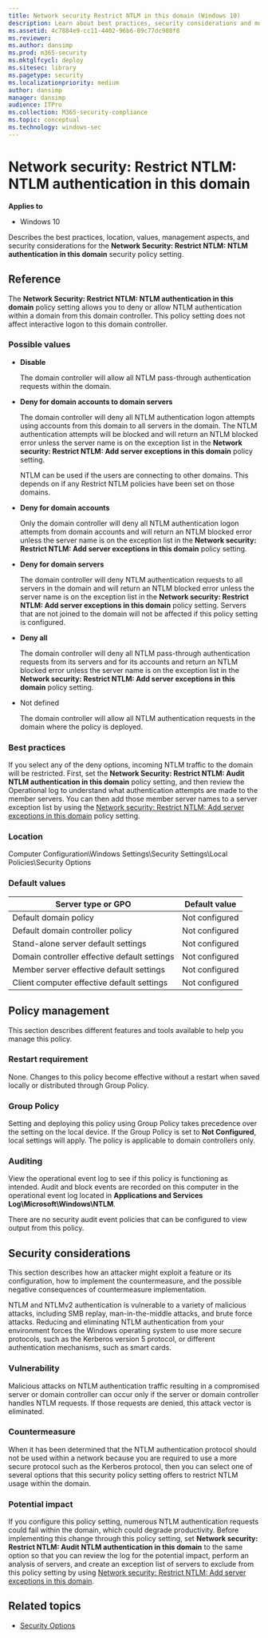 ```yaml
---
title: Network security Restrict NTLM in this domain (Windows 10)
description: Learn about best practices, security considerations and more for the security policy setting, Network Security Restrict NTLM NTLM authentication in this domain.
ms.assetid: 4c7884e9-cc11-4402-96b6-89c77dc908f8
ms.reviewer: 
ms.author: dansimp
ms.prod: m365-security
ms.mktglfcycl: deploy
ms.sitesec: library
ms.pagetype: security
ms.localizationpriority: medium
author: dansimp
manager: dansimp
audience: ITPro
ms.collection: M365-security-compliance
ms.topic: conceptual
ms.technology: windows-sec
---
```


# Network security: Restrict NTLM: NTLM authentication in this domain

**Applies to**
-   Windows 10

Describes the best practices, location, values, management aspects, and security considerations for the **Network Security: Restrict NTLM: NTLM authentication in this domain** security policy setting.

## Reference

The **Network Security: Restrict NTLM: NTLM authentication in this domain** policy setting allows you to deny or allow NTLM authentication within a domain from this domain controller. This policy setting does not affect interactive logon to this domain controller.

### Possible values

-   **Disable**

    The domain controller will allow all NTLM pass-through authentication requests within the domain.

-   **Deny for domain accounts to domain servers**

    The domain controller will deny all NTLM authentication logon attempts using accounts from this domain to all servers in the domain. The NTLM authentication attempts will be blocked and will return an NTLM blocked error unless the server name is on the exception list in the **Network security: Restrict NTLM: Add server exceptions in this domain** policy setting.

    NTLM can be used if the users are connecting to other domains. This depends on if any Restrict NTLM policies have been set on those domains.

-   **Deny for domain accounts**

    Only the domain controller will deny all NTLM authentication logon attempts from domain accounts and will return an NTLM blocked error unless the server name is on the exception list in the **Network security: Restrict NTLM: Add server exceptions in this domain** policy setting.

-   **Deny for domain servers**

    The domain controller will deny NTLM authentication requests to all servers in the domain and will return an NTLM blocked error unless the server name is on the exception list in the **Network security: Restrict NTLM: Add server exceptions in this domain** policy setting. Servers that are not joined to the domain will not be affected if this policy setting is configured.

-   **Deny all**

    The domain controller will deny all NTLM pass-through authentication requests from its servers and for its accounts and return an NTLM blocked error unless the server name is on the exception list in the **Network security: Restrict NTLM: Add server exceptions in this domain** policy setting.

-   Not defined

    The domain controller will allow all NTLM authentication requests in the domain where the policy is deployed.

### Best practices

If you select any of the deny options, incoming NTLM traffic to the domain will be restricted. First, set the **Network Security: Restrict NTLM: Audit NTLM authentication in this domain** policy setting, and then review the Operational log to understand what authentication attempts are made to the member servers. You can then add those member server names to a server exception list by using the [Network security: Restrict NTLM: Add server exceptions in this domain](network-security-restrict-ntlm-add-server-exceptions-in-this-domain.md) policy setting.

### Location

Computer Configuration\\Windows Settings\\Security Settings\\Local Policies\\Security Options

### Default values

| Server type or GPO | Default value |
| - | - |
| Default domain policy| Not configured| 
| Default domain controller policy | Not configured| 
| Stand-alone server default settings | Not configured|
| Domain controller effective default settings | Not configured| 
| Member server effective default settings | Not configured | 
| Client computer effective default settings | Not configured| 
 
## Policy management

This section describes different features and tools available to help you manage this policy.

### Restart requirement

None. Changes to this policy become effective without a restart when saved locally or distributed through Group Policy.

### Group Policy

Setting and deploying this policy using Group Policy takes precedence over the setting on the local device. If the Group Policy is set to **Not Configured**, local settings will apply. The policy is applicable to domain controllers only.

### Auditing

View the operational event log to see if this policy is functioning as intended. Audit and block events are recorded on this computer in the operational event log located in **Applications and Services Log\\Microsoft\\Windows\\NTLM**.

There are no security audit event policies that can be configured to view output from this policy.

## Security considerations

This section describes how an attacker might exploit a feature or its configuration, how to implement the countermeasure, and the possible negative consequences of countermeasure implementation.

NTLM and NTLMv2 authentication is vulnerable to a variety of malicious attacks, including SMB replay, man-in-the-middle attacks, and brute force attacks. Reducing and eliminating NTLM authentication from your environment forces the Windows operating system to use more secure protocols, such as the Kerberos version 5 protocol, or different authentication mechanisms, such as smart cards.

### Vulnerability

Malicious attacks on NTLM authentication traffic resulting in a compromised server or domain controller can occur only if the server or domain controller handles NTLM requests. If those requests are denied, this attack vector is eliminated.

### Countermeasure

When it has been determined that the NTLM authentication protocol should not be used within a network because you are required to use a more secure protocol such as the Kerberos protocol, then you can select one of several options that this security policy setting offers to restrict NTLM usage 
within the domain.

### Potential impact

If you configure this policy setting, numerous NTLM authentication requests could fail within the domain, which could degrade productivity. Before implementing this change through this policy setting, set **Network security: Restrict NTLM: Audit NTLM authentication in this domain** to the same option so that you can review the log for the potential impact, perform an analysis of servers, and create an exception list of servers to exclude from this policy setting by using [Network security: Restrict NTLM: Add server exceptions in this domain](network-security-restrict-ntlm-add-server-exceptions-in-this-domain.md).

## Related topics

- [Security Options](security-options.md)
